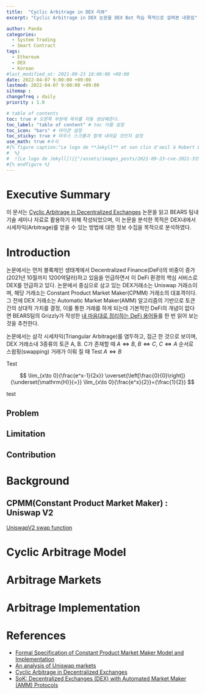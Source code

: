 ```yaml
---
title:  "Cyclic Arbitrage in DEX 리뷰"
excerpt: "Cyclic Arbitrage in DEX 논문을 DEX Bot 학습 목적으로 살펴본 내용임"

author: Panda
categories:
  - System Trading
  - Smart Contract
tags:
  - Ethereum
  - DEX
  - Korean
#last_modified_at: 2021-09-23 18:06:00 +09:00
date: 2022-04-07 9:00:00 +09:00
lastmod: 2022-04-07 9:00:00 +09:00
sitemap :
changefreq : daily
priority : 1.0

# table of contents
toc: true # 오른쪽 부분에 목차를 자동 생성해준다.
toc_label: "table of content" # toc 이름 설정
toc_icon: "bars" # 아이콘 설정
toc_sticky: true # 마우스 스크롤과 함께 내려갈 것인지 설정
use_math: true #수식
#{% figure caption:"Le logo de **Jekyll** et son clin d'oeil à Robert Louis Stevenson"
#  %}
#  ![Le logo de Jekyll]({{"/assets/images_posts/2021-09-23-cve-2021-31956-part1/1.png"| #relative_url}})
#{% endfigure %}
---
```

# Executive Summary
이 문서는  [Cyclic Arbitrage in Decentralized Exchanges](https://arxiv.org/pdf/2105.02784.pdf) 논문을 읽고 BEARS 팀내 기술 세미나 자료로 활용하기 위해 작성되었으며, 이 논문을 분석한 목적은 DEX내에서 시세차익(Arbitrage)를 얻을 수 있는 방법에 대한 정보 수집을 목적으로 분석하였다.

# Introduction
논문에서는 먼저 블록체인 생태계에서 Decentralized Finance(DeFi)의 비중이 증가(2021년 10월까지 1200억달러)하고 있음을 언급하면서 이 DeFi 환경의 핵심 서비스로 DEX를 언급하고 있다. 논문에서 중심으로 삼고 있는 DEX거래소는 Uniswap 거래소이며, 해당 거래소는 Constant Product Market Maker(CPMM) 거래소의 대표격이다. 그 전에 DEX 거래소는 Automatic Market Maker(AMM) 알고리즘의 기반으로 토큰간의 상대적 가치를 결정, 이를 통한 거래를 하게 되는데 기본적인 DeFi의 개념이 없다면 BEARS팀의 Grizzly가 작성한 [내 마음대로 정리하는 DeFi 용어들](https://bears-team.github.io/commons/defi-term/)를 한 번 읽어 보는 것을 추천한다.

논문에서는 삼각 시세차익(Triangular Arbitrage)를 염두하고, 접근 한 것으로 보이며, DEX 거래소내 3종류의 토큰 A, B. C가 존재할 때 $A \Leftrightarrow B$, $B \Leftrightarrow C$, $C \Leftrightarrow A$ 순서로 스왑핑(swapping) 거래가 이뤄 질 때 
Test $A \Leftrightarrow B$

Test

$$ 
\lim_{x\to 0}{\frac{e^x-1}{2x}}
\overset{\left[\frac{0}{0}\right]}{\underset{\mathrm{H}}{=}}
\lim_{x\to 0}{\frac{e^x}{2}}={\frac{1}{2}}
$$

test

## Problem
## Limitation
## Contribution

# Background
## CPMM(Constant Product Market Maker) : Uniswap V2
[UniswapV2 swap function](https://github.com/Uniswap/v2-core/blob/4dd59067c76dea4a0e8e4bfdda41877a6b16dedc/contracts/UniswapV2Pair.sol#L159)

# Cyclic Arbitrage Model

# Arbitrage Markets

# Arbitrage Implementation

# References
* [Formal Specification of Constant Product Market Maker Model and Implementation](https://github.com/runtimeverification/verified-smart-contracts/blob/uniswap/uniswap/x-y-k.pdf)
* [An analysis of Uniswap markets](https://web.stanford.edu/~guillean/papers/uniswap_analysis.pdf)
* [Cyclic Arbitrage in Decentralized Exchanges](https://arxiv.org/pdf/2105.02784.pdf)
* [SoK: Decentralized Exchanges (DEX) with Automated Market Maker (AMM) Protocols](https://arxiv.org/pdf/2103.12732.pdf)
